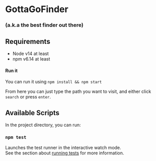 # GottaGoFinder
### (a.k.a the best finder out there)

## Requirements
- Node v14 at least
- npm v6.14 at least

#### Run it
You can run it using `npm install && npm start`

From here you can just type the path you want to visit, and either click `search` or press `enter`.

## Available Scripts

In the project directory, you can run:

### `npm test`

Launches the test runner in the interactive watch mode.\
See the section about [running tests](https://facebook.github.io/create-react-app/docs/running-tests) for more information.
